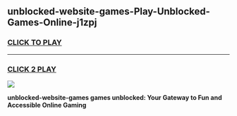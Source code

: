 
## unblocked-website-games-Play-Unblocked-Games-Online-j1zpj
<h3>
<a href="https://premium76.site?title=unblocked-website-games&ref=24A">CLICK TO PLAY</a></h3>
<hr>

<h3>
<a href="https://premium76.site?title=unblocked-website-games&ref=24A">CLICK 2 PLAY</a>
  
</h3>

<a href="https://premium76.site?title=unblocked-website-games&ref=24A"><img src="https://clearcache.store/games.png"></a>


**unblocked-website-games games unblocked: Your Gateway to Fun and Accessible Online Gaming**

